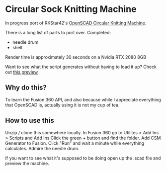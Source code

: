 # Circular Sock Knitting Machine 
In progress port of RKStar42's [OpenSCAD Circular Knitting Machine](https://www.thingiverse.com/thing:6273014).

There is a long list of parts to port over.
Completed: 
* needle drum
* shell

Render time is approximately 30 seconds on a Nvidia RTX 2080 8GB

Want to see what the script generates without having to load it up? Check out [this preview](https://a360.co/3N7CZcM)

## Why do this?
To learn the Fusion 360 API, and also because while I appreciate everything that OpenSCAD is, actually using it is not my cup of tea.

## How to use this
Unzip / clone this somewhere locally. In Fusion 360 go to Utilites > Add Ins > Scripts and Add Ins
Click the green + button and find the folder. Add CSM Generator to Fusion. Click "Run" and wait a minute while everything calculates. Admire the needle drum. 

If you want to see what it's supposed to be doing open up the .scad file and preview the machine. 